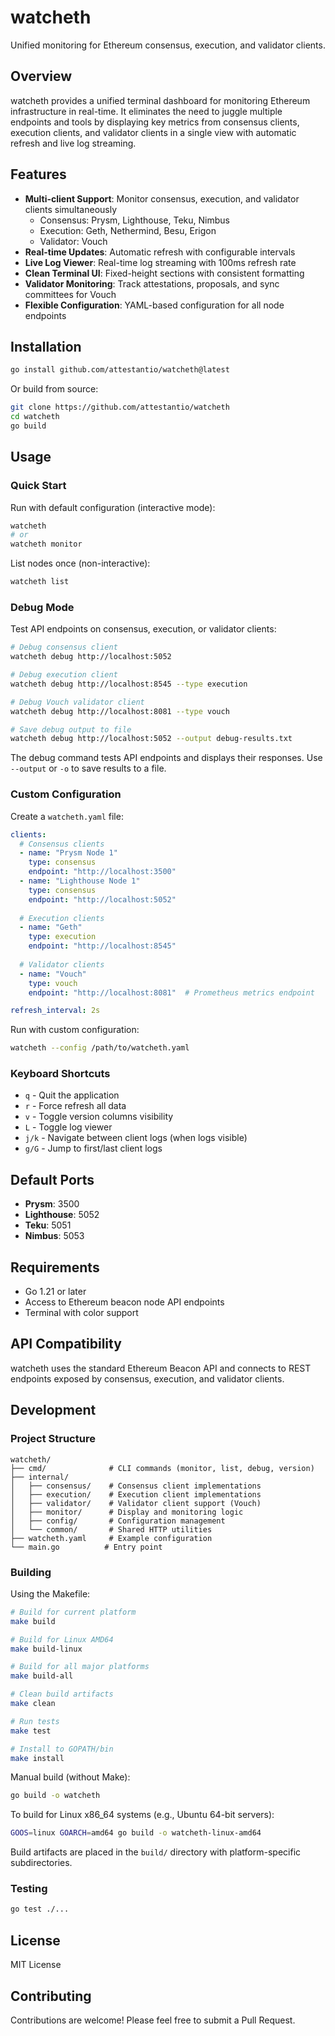 # watcheth

Unified monitoring for Ethereum consensus, execution, and validator clients.

## Overview

watcheth provides a unified terminal dashboard for monitoring Ethereum infrastructure in real-time. It eliminates the need to juggle multiple endpoints and tools by displaying key metrics from consensus clients, execution clients, and validator clients in a single view with automatic refresh and live log streaming.

## Features

- **Multi-client Support**: Monitor consensus, execution, and validator clients simultaneously
  - Consensus: Prysm, Lighthouse, Teku, Nimbus
  - Execution: Geth, Nethermind, Besu, Erigon
  - Validator: Vouch
- **Real-time Updates**: Automatic refresh with configurable intervals
- **Live Log Viewer**: Real-time log streaming with 100ms refresh rate
- **Clean Terminal UI**: Fixed-height sections with consistent formatting
- **Validator Monitoring**: Track attestations, proposals, and sync committees for Vouch
- **Flexible Configuration**: YAML-based configuration for all node endpoints

## Installation

```bash
go install github.com/attestantio/watcheth@latest
```

Or build from source:

```bash
git clone https://github.com/attestantio/watcheth
cd watcheth
go build
```

## Usage

### Quick Start

Run with default configuration (interactive mode):

```bash
watcheth
# or
watcheth monitor
```

List nodes once (non-interactive):

```bash
watcheth list
```

### Debug Mode

Test API endpoints on consensus, execution, or validator clients:

```bash
# Debug consensus client
watcheth debug http://localhost:5052

# Debug execution client  
watcheth debug http://localhost:8545 --type execution

# Debug Vouch validator client
watcheth debug http://localhost:8081 --type vouch

# Save debug output to file
watcheth debug http://localhost:5052 --output debug-results.txt
```

The debug command tests API endpoints and displays their responses. Use `--output` or `-o` to save results to a file.

### Custom Configuration

Create a `watcheth.yaml` file:

```yaml
clients:
  # Consensus clients
  - name: "Prysm Node 1"
    type: consensus
    endpoint: "http://localhost:3500"
  - name: "Lighthouse Node 1"
    type: consensus
    endpoint: "http://localhost:5052"
    
  # Execution clients
  - name: "Geth"
    type: execution
    endpoint: "http://localhost:8545"
    
  # Validator clients
  - name: "Vouch"
    type: vouch
    endpoint: "http://localhost:8081"  # Prometheus metrics endpoint

refresh_interval: 2s
```

Run with custom configuration:

```bash
watcheth --config /path/to/watcheth.yaml
```

### Keyboard Shortcuts

- `q` - Quit the application
- `r` - Force refresh all data
- `v` - Toggle version columns visibility
- `L` - Toggle log viewer
- `j/k` - Navigate between client logs (when logs visible)
- `g/G` - Jump to first/last client logs

## Default Ports

- **Prysm**: 3500
- **Lighthouse**: 5052
- **Teku**: 5051
- **Nimbus**: 5053

## Requirements

- Go 1.21 or later
- Access to Ethereum beacon node API endpoints
- Terminal with color support

## API Compatibility

watcheth uses the standard Ethereum Beacon API and connects to REST endpoints exposed by consensus, execution, and validator clients.

## Development

### Project Structure

```
watcheth/
├── cmd/              # CLI commands (monitor, list, debug, version)
├── internal/
│   ├── consensus/    # Consensus client implementations
│   ├── execution/    # Execution client implementations
│   ├── validator/    # Validator client support (Vouch)
│   ├── monitor/      # Display and monitoring logic
│   ├── config/       # Configuration management
│   └── common/       # Shared HTTP utilities
├── watcheth.yaml     # Example configuration
└── main.go          # Entry point
```

### Building

Using the Makefile:

```bash
# Build for current platform
make build

# Build for Linux AMD64
make build-linux

# Build for all major platforms
make build-all

# Clean build artifacts
make clean

# Run tests
make test

# Install to GOPATH/bin
make install
```

Manual build (without Make):

```bash
go build -o watcheth
```

To build for Linux x86_64 systems (e.g., Ubuntu 64-bit servers):

```bash
GOOS=linux GOARCH=amd64 go build -o watcheth-linux-amd64
```

Build artifacts are placed in the `build/` directory with platform-specific subdirectories.

### Testing

```bash
go test ./...
```

## License

MIT License

## Contributing

Contributions are welcome! Please feel free to submit a Pull Request.
